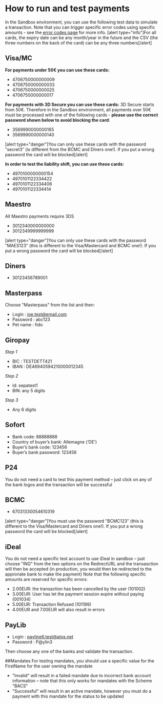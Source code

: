 # How to run and test payments

In the Sandbox environment, you can use the following test data to simulate a transaction.  Note that you can trigger specific error codes using specific amounts - see the [error codes page](/guide/errors) for more info.
[alert type="info"]For all cards, the expiry date can be any month/year in the future and the CSV (the three numbers on the back of the card) can be any three numbers[/alert]


## Visa/MC
**For payments under 50€ you can use these cards:**
* 4706750000000009
* 4706750000000033
* 4706750000000025
* 4706750000000017

**For payments with 3D Secure you can use these cards:**
3D Secure starts from 50€. Therefore in the Sandbox environment, all payments over 50€ must be processed with one of the following cards - **please use the correct password shown below to avoid blocking the card**:
* 3569990000000165
* 3569990000000140

[alert type="danger"]You can only use these cards with the password ″secret3″ (is different from the BCMC and Diners one!). If you put a wrong password the card will be blocked[/alert]

**In order to test the liability shift, you can use these cards:**
* 4970100000000154
* 4970101122334422
* 4970101122334406
* 4970101122334414

## Maestro
All Maestro payments require 3DS
* 3012340000000000
* 3012349999999999

[alert type="danger"]You can only use these cards with the password ″MAES123″ (this is different to the Visa/Mastercard and BCMC one!). If you put a wrong password the card will be blocked[/alert]

## Diners
* 30123456789001

## Masterpass
Choose "Masterpass" from the list and then:
* Login : joe.test@email.com
* Password : abc123
* Pet name : fido

## Giropay
*Step 1*
* BIC : TESTDETT421
* IBAN : DE46940594210000012345

*Step 2*
* Id: sepatest1
* BIN: any 5 digits

*Step 3*
* Any 6 digits

## Sofort
* Bank code: 88888888
* Country of buyer’s bank:  Allemagne (‘DE’)
* Buyer’s bank code: 123456
* Buyer’s bank password: 123456

## P24
You do not need a card to test this payment method – just click on any of the bank logos and the transaction will be successful

## BCMC
* 67031330054610319

[alert type="danger"]You must use the password ″BCMC123″ (this is different to the Visa/Mastercard and Diners one!). If you put a wrong password the card will be blocked[/alert]

## iDeal
You do not need a specific test account to use iDeal in sandbox – just choose "ING" from the two options on the RedirectURL and the transasction will then be accepted (in production, you would then be redirected to the approriate bank to make the payment)
Note that the following specific amounts are reserved for specific errors:
* 2.00EUR: the transaction has been cancelled by the user (101002)
* 3.00EUR: User has let the payment session expire without paying (001034)
* 5.00EUR: Transaction Refused (101199)
* 4.00EUR and 7.00EUR will also result in errors

## PayLib
* Login : payline6.test@atos.net
* Password : P@ylin3

Then choose any one of the banks and validate the transaction.

##Mandates
For testing mandates, you should use a specific value for the FirstName for the user owning the mandate
* "Invalid" will result in a failed mandate due to incorrect bank account information – note that this only works for mandates with the Scheme "BACS"
* "Successful" will result in an active mandate, however you must do a payment with this mandate for the status to be updated